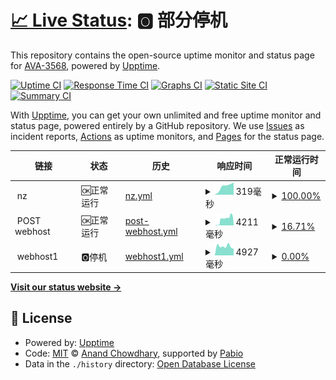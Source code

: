 # [📈 Live Status](https://AVA-3568.github.io/webupptime): <!--live status--> **🅾️ 部分停机**

This repository contains the open-source uptime monitor and status page for [AVA-3568](https://AVA-3568.github.io/webupptime), powered by [Upptime](https://github.com/upptime/upptime).

[![Uptime CI](https://github.com/AVA-3568/webupptime/workflows/Uptime%20CI/badge.svg)](https://github.com/AVA-3568/webupptime/actions?query=workflow%3A%22Uptime+CI%22)
[![Response Time CI](https://github.com/AVA-3568/webupptime/workflows/Response%20Time%20CI/badge.svg)](https://github.com/AVA-3568/webupptime/actions?query=workflow%3A%22Response+Time+CI%22)
[![Graphs CI](https://github.com/AVA-3568/webupptime/workflows/Graphs%20CI/badge.svg)](https://github.com/AVA-3568/webupptime/actions?query=workflow%3A%22Graphs+CI%22)
[![Static Site CI](https://github.com/AVA-3568/webupptime/workflows/Static%20Site%20CI/badge.svg)](https://github.com/AVA-3568/webupptime/actions?query=workflow%3A%22Static+Site+CI%22)
[![Summary CI](https://github.com/AVA-3568/webupptime/workflows/Summary%20CI/badge.svg)](https://github.com/AVA-3568/webupptime/actions?query=workflow%3A%22Summary+CI%22)

With [Upptime](https://upptime.js.org), you can get your own unlimited and free uptime monitor and status page, powered entirely by a GitHub repository. We use [Issues](https://github.com/AVA-3568/webupptime/issues) as incident reports, [Actions](https://github.com/AVA-3568/webupptime/actions) as uptime monitors, and [Pages](https://AVA-3568.github.io/webupptime) for the status page.

<!--start: status pages-->
<!-- This summary is generated by Upptime (https://github.com/upptime/upptime) -->
<!-- Do not edit this manually, your changes will be overwritten -->
<!-- prettier-ignore -->
| 链接 | 状态 | 历史 | 响应时间 | 正常运行时间 |
| --- | ------ | ------- | ------------- | ------ |
| <img alt="" src="https://icons.duckduckgo.com/ip3/null.ico" height="13"> nz | 🆗正常运行 | [nz.yml](https://github.com/AVA-2568/webupptime/commits/HEAD/history/nz.yml) | <details><summary><img alt="响应时间图像" src="./graphs/nz/response-time-week.png" height="20"> 319毫秒</summary><br><a href="https://AVA-2568.github.io/webupptime/history/nz"><img alt="响应时间 319" src="https://img.shields.io/endpoint?url=https%3A%2F%2Fraw.githubusercontent.com%2FAVA-2568%2Fwebupptime%2FHEAD%2Fapi%2Fnz%2Fresponse-time.json"></a><br><a href="https://AVA-2568.github.io/webupptime/history/nz"><img alt="24 小时响应时间 368" src="https://img.shields.io/endpoint?url=https%3A%2F%2Fraw.githubusercontent.com%2FAVA-2568%2Fwebupptime%2FHEAD%2Fapi%2Fnz%2Fresponse-time-day.json"></a><br><a href="https://AVA-2568.github.io/webupptime/history/nz"><img alt="7 天正常运行时间 319" src="https://img.shields.io/endpoint?url=https%3A%2F%2Fraw.githubusercontent.com%2FAVA-2568%2Fwebupptime%2FHEAD%2Fapi%2Fnz%2Fresponse-time-week.json"></a><br><a href="https://AVA-2568.github.io/webupptime/history/nz"><img alt="30天的正常运行时间 319" src="https://img.shields.io/endpoint?url=https%3A%2F%2Fraw.githubusercontent.com%2FAVA-2568%2Fwebupptime%2FHEAD%2Fapi%2Fnz%2Fresponse-time-month.json"></a><br><a href="https://AVA-2568.github.io/webupptime/history/nz"><img alt="1年的正常运行时间 319" src="https://img.shields.io/endpoint?url=https%3A%2F%2Fraw.githubusercontent.com%2FAVA-2568%2Fwebupptime%2FHEAD%2Fapi%2Fnz%2Fresponse-time-year.json"></a></details> | <details><summary><a href="https://AVA-2568.github.io/webupptime/history/nz">100.00%</a></summary><a href="https://AVA-2568.github.io/webupptime/history/nz"><img alt="正常运行时间 100.00%" src="https://img.shields.io/endpoint?url=https%3A%2F%2Fraw.githubusercontent.com%2FAVA-2568%2Fwebupptime%2FHEAD%2Fapi%2Fnz%2Fuptime.json"></a><br><a href="https://AVA-2568.github.io/webupptime/history/nz"><img alt="24 小时正常运行时间 100.00%" src="https://img.shields.io/endpoint?url=https%3A%2F%2Fraw.githubusercontent.com%2FAVA-2568%2Fwebupptime%2FHEAD%2Fapi%2Fnz%2Fuptime-day.json"></a><br><a href="https://AVA-2568.github.io/webupptime/history/nz"><img alt="7 天正常运行时间 100.00%" src="https://img.shields.io/endpoint?url=https%3A%2F%2Fraw.githubusercontent.com%2FAVA-2568%2Fwebupptime%2FHEAD%2Fapi%2Fnz%2Fuptime-week.json"></a><br><a href="https://AVA-2568.github.io/webupptime/history/nz"><img alt="30天的正常运行时间 100.00%" src="https://img.shields.io/endpoint?url=https%3A%2F%2Fraw.githubusercontent.com%2FAVA-2568%2Fwebupptime%2FHEAD%2Fapi%2Fnz%2Fuptime-month.json"></a><br><a href="https://AVA-2568.github.io/webupptime/history/nz"><img alt="1年的正常运行时间 100.00%" src="https://img.shields.io/endpoint?url=https%3A%2F%2Fraw.githubusercontent.com%2FAVA-2568%2Fwebupptime%2FHEAD%2Fapi%2Fnz%2Fuptime-year.json"></a></details>
| <img alt="" src="https://icons.duckduckgo.com/ip3/null.ico" height="13"> POST webhost | 🆗正常运行 | [post-webhost.yml](https://github.com/AVA-2568/webupptime/commits/HEAD/history/post-webhost.yml) | <details><summary><img alt="响应时间图像" src="./graphs/post-webhost/response-time-week.png" height="20"> 4211毫秒</summary><br><a href="https://AVA-2568.github.io/webupptime/history/post-webhost"><img alt="响应时间 4211" src="https://img.shields.io/endpoint?url=https%3A%2F%2Fraw.githubusercontent.com%2FAVA-2568%2Fwebupptime%2FHEAD%2Fapi%2Fpost-webhost%2Fresponse-time.json"></a><br><a href="https://AVA-2568.github.io/webupptime/history/post-webhost"><img alt="24 小时响应时间 3603" src="https://img.shields.io/endpoint?url=https%3A%2F%2Fraw.githubusercontent.com%2FAVA-2568%2Fwebupptime%2FHEAD%2Fapi%2Fpost-webhost%2Fresponse-time-day.json"></a><br><a href="https://AVA-2568.github.io/webupptime/history/post-webhost"><img alt="7 天正常运行时间 4211" src="https://img.shields.io/endpoint?url=https%3A%2F%2Fraw.githubusercontent.com%2FAVA-2568%2Fwebupptime%2FHEAD%2Fapi%2Fpost-webhost%2Fresponse-time-week.json"></a><br><a href="https://AVA-2568.github.io/webupptime/history/post-webhost"><img alt="30天的正常运行时间 4211" src="https://img.shields.io/endpoint?url=https%3A%2F%2Fraw.githubusercontent.com%2FAVA-2568%2Fwebupptime%2FHEAD%2Fapi%2Fpost-webhost%2Fresponse-time-month.json"></a><br><a href="https://AVA-2568.github.io/webupptime/history/post-webhost"><img alt="1年的正常运行时间 4211" src="https://img.shields.io/endpoint?url=https%3A%2F%2Fraw.githubusercontent.com%2FAVA-2568%2Fwebupptime%2FHEAD%2Fapi%2Fpost-webhost%2Fresponse-time-year.json"></a></details> | <details><summary><a href="https://AVA-2568.github.io/webupptime/history/post-webhost">16.71%</a></summary><a href="https://AVA-2568.github.io/webupptime/history/post-webhost"><img alt="正常运行时间 16.71%" src="https://img.shields.io/endpoint?url=https%3A%2F%2Fraw.githubusercontent.com%2FAVA-2568%2Fwebupptime%2FHEAD%2Fapi%2Fpost-webhost%2Fuptime.json"></a><br><a href="https://AVA-2568.github.io/webupptime/history/post-webhost"><img alt="24 小时正常运行时间 52.59%" src="https://img.shields.io/endpoint?url=https%3A%2F%2Fraw.githubusercontent.com%2FAVA-2568%2Fwebupptime%2FHEAD%2Fapi%2Fpost-webhost%2Fuptime-day.json"></a><br><a href="https://AVA-2568.github.io/webupptime/history/post-webhost"><img alt="7 天正常运行时间 16.71%" src="https://img.shields.io/endpoint?url=https%3A%2F%2Fraw.githubusercontent.com%2FAVA-2568%2Fwebupptime%2FHEAD%2Fapi%2Fpost-webhost%2Fuptime-week.json"></a><br><a href="https://AVA-2568.github.io/webupptime/history/post-webhost"><img alt="30天的正常运行时间 16.71%" src="https://img.shields.io/endpoint?url=https%3A%2F%2Fraw.githubusercontent.com%2FAVA-2568%2Fwebupptime%2FHEAD%2Fapi%2Fpost-webhost%2Fuptime-month.json"></a><br><a href="https://AVA-2568.github.io/webupptime/history/post-webhost"><img alt="1年的正常运行时间 16.71%" src="https://img.shields.io/endpoint?url=https%3A%2F%2Fraw.githubusercontent.com%2FAVA-2568%2Fwebupptime%2FHEAD%2Fapi%2Fpost-webhost%2Fuptime-year.json"></a></details>
| <img alt="" src="https://icons.duckduckgo.com/ip3/null.ico" height="13"> webhost1 | 🅾️停机 | [webhost1.yml](https://github.com/AVA-2568/webupptime/commits/HEAD/history/webhost1.yml) | <details><summary><img alt="响应时间图像" src="./graphs/webhost1/response-time-week.png" height="20"> 4927毫秒</summary><br><a href="https://AVA-2568.github.io/webupptime/history/webhost1"><img alt="响应时间 4927" src="https://img.shields.io/endpoint?url=https%3A%2F%2Fraw.githubusercontent.com%2FAVA-2568%2Fwebupptime%2FHEAD%2Fapi%2Fwebhost1%2Fresponse-time.json"></a><br><a href="https://AVA-2568.github.io/webupptime/history/webhost1"><img alt="24 小时响应时间 68" src="https://img.shields.io/endpoint?url=https%3A%2F%2Fraw.githubusercontent.com%2FAVA-2568%2Fwebupptime%2FHEAD%2Fapi%2Fwebhost1%2Fresponse-time-day.json"></a><br><a href="https://AVA-2568.github.io/webupptime/history/webhost1"><img alt="7 天正常运行时间 4927" src="https://img.shields.io/endpoint?url=https%3A%2F%2Fraw.githubusercontent.com%2FAVA-2568%2Fwebupptime%2FHEAD%2Fapi%2Fwebhost1%2Fresponse-time-week.json"></a><br><a href="https://AVA-2568.github.io/webupptime/history/webhost1"><img alt="30天的正常运行时间 4927" src="https://img.shields.io/endpoint?url=https%3A%2F%2Fraw.githubusercontent.com%2FAVA-2568%2Fwebupptime%2FHEAD%2Fapi%2Fwebhost1%2Fresponse-time-month.json"></a><br><a href="https://AVA-2568.github.io/webupptime/history/webhost1"><img alt="1年的正常运行时间 4927" src="https://img.shields.io/endpoint?url=https%3A%2F%2Fraw.githubusercontent.com%2FAVA-2568%2Fwebupptime%2FHEAD%2Fapi%2Fwebhost1%2Fresponse-time-year.json"></a></details> | <details><summary><a href="https://AVA-2568.github.io/webupptime/history/webhost1">0.00%</a></summary><a href="https://AVA-2568.github.io/webupptime/history/webhost1"><img alt="正常运行时间 0.00%" src="https://img.shields.io/endpoint?url=https%3A%2F%2Fraw.githubusercontent.com%2FAVA-2568%2Fwebupptime%2FHEAD%2Fapi%2Fwebhost1%2Fuptime.json"></a><br><a href="https://AVA-2568.github.io/webupptime/history/webhost1"><img alt="24 小时正常运行时间 0.00%" src="https://img.shields.io/endpoint?url=https%3A%2F%2Fraw.githubusercontent.com%2FAVA-2568%2Fwebupptime%2FHEAD%2Fapi%2Fwebhost1%2Fuptime-day.json"></a><br><a href="https://AVA-2568.github.io/webupptime/history/webhost1"><img alt="7 天正常运行时间 0.00%" src="https://img.shields.io/endpoint?url=https%3A%2F%2Fraw.githubusercontent.com%2FAVA-2568%2Fwebupptime%2FHEAD%2Fapi%2Fwebhost1%2Fuptime-week.json"></a><br><a href="https://AVA-2568.github.io/webupptime/history/webhost1"><img alt="30天的正常运行时间 0.00%" src="https://img.shields.io/endpoint?url=https%3A%2F%2Fraw.githubusercontent.com%2FAVA-2568%2Fwebupptime%2FHEAD%2Fapi%2Fwebhost1%2Fuptime-month.json"></a><br><a href="https://AVA-2568.github.io/webupptime/history/webhost1"><img alt="1年的正常运行时间 0.00%" src="https://img.shields.io/endpoint?url=https%3A%2F%2Fraw.githubusercontent.com%2FAVA-2568%2Fwebupptime%2FHEAD%2Fapi%2Fwebhost1%2Fuptime-year.json"></a></details>

<!--end: status pages-->

[**Visit our status website →**](https://AVA-3568.github.io/webupptime)

## 📄 License

- Powered by: [Upptime](https://github.com/upptime/upptime)
- Code: [MIT](./LICENSE) © [Anand Chowdhary](https://anandchowdhary.com), supported by [Pabio](https://pabio.com)
- Data in the `./history` directory: [Open Database License](https://opendatacommons.org/licenses/odbl/1-0/)
